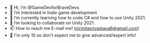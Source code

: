 - 👋 Hi, I’m @GameDevforBraveDevs
- 👀 I’m interested in Indie game development
- 🌱 I’m currently learning how to code C# and how to use Unity 2021.
- 💞️ I’m looking to collaborate on Unity 2021.
- 📫 How to reach me E-mail me! (nirmitasrivastava6@gmail.com)
- 👦 I'm only 10 so don't expect me to give advanced/expert info!
